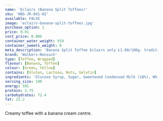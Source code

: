 ```yaml
---
name: 'Eclairs (Banana Split Toffees)'
sku: 'HBG-JR-041-02'
available: FALSE
image: 'eclairs-banana-split-toffees.jpg'
purchase_option: 1
price: 0.01
cost_price: 0.006
container_water_weight: 919
container_sweets_weight: 0
meta_description: 'Banana Split Toffee Eclairs only Ł1.00/100g. traditional sweets and more at Humbugs Confectionery Store. Specialists in satisfying your sweet tooth!'
brand: 'Walkers-Nonsuch'
type: [Toffee, Wrapped]
flavour: [Banana, Toffee]
colour: [Green, Yellow]
contains: [Gluten, Lactose, Nuts, Gelatin]
ingredients: 'Glucose Syrup, Sugar, Sweetened Condensed Milk (18%), White Chocolate (16%) (Sugar, Whole Milk Powder, Cocoa Butter, Skimmed Milk Powder. Emulsifier: Soya Lecithin) Vegetable Oil, Butter (3%), Salt, Molasses, Emulsifier (E471)'
serving_size: 100
energy: 501
protein: 2.75
carbohydrates: 72.4
fat: 22.2
---
```

Creamy toffee with a banana cream centre.